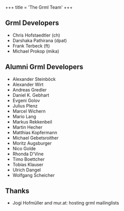 +++
title = 'The Grml Team'
+++

<h2>Grml Developers</h2>

* Chris Hofstaedtler (ch)
* Darshaka Pathirana (dpat)
* Frank Terbeck (ft)
* Michael Prokop (mika)

## Alumni Grml Developers

* Alexander Steinböck
* Alexander Wirt
* Andreas Gredler
* Daniel K. Gebhart
* Evgeni Golov
* Julius Plenz
* Marcel Wichern
* Mario Lang
* Markus Rekkenbeil
* Martin Hecher
* Matthias Kopfermann
* Michael Gebetsroither
* Moritz Augsburger
* Nico Golde
* Rhonda D'Vine
* Timo Boettcher
* Tobias Klauser
* Ulrich Dangel
* Wolfgang Scheicher

## Thanks

* Jogi Hofmüller and mur.at: hosting grml mailinglists
